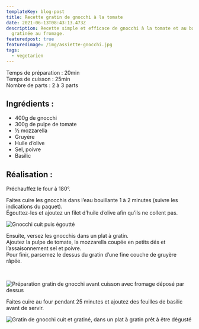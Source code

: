 ```yaml
---
templateKey: blog-post
title: Recette gratin de gnocchi à la tomate
date: 2021-06-13T08:43:13.473Z
description: Recette simple et efficace de gnocchi à la tomate et au basilic,
  gratinée au fromage.
featuredpost: true
featuredimage: /img/assiette-gnocchi.jpg
tags:
  - vegetarien
---
```

Temps de préparation : 20min\
Temps de cuisson : 25min\
Nombre de parts : 2 à 3 parts

## Ingrédients :

* 400g de gnocchi
* 300g de pulpe de tomate
* ½ mozzarella
* Gruyère
* Huile d’olive
* Sel, poivre
* Basilic

## Réalisation :

Préchauffez le four à 180°.

Faites cuire les gnocchis dans l’eau bouillante 1 à 2 minutes (suivre les indications du paquet).\
Égouttez-les et ajoutez un filet d’huile d’olive afin qu’ils ne collent pas.

![Gnocchi cuit puis égoutté](/img/gnocchi-cuit.jpg "Gnocchi")

Ensuite, versez les gnocchis dans un plat à gratin.\
Ajoutez la pulpe de tomate, la mozzarella coupée en petits dés et l’assaisonnement sel et poivre.\
Pour finir, parsemez le dessus du gratin d’une fine couche de gruyère râpée.

 

![Préparation gratin de gnocchi avant cuisson avec fromage déposé par dessus ](/img/prepa-gratin-gnocchi-.jpg "Gratin gnocchi avant cuisson ")

Faites cuire au four pendant 25 minutes et ajoutez des feuilles de basilic avant de servir.

![Gratin de gnocchi cuit et gratiné, dans un plat à gratin prêt à être dégusté](/img/gratin-gnocchi-cuit.jpg "Gratin de gnocchi cuit ")